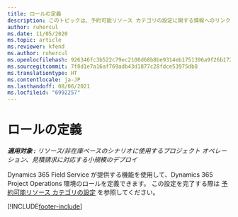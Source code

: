 ```yaml
---
title: ロールの定義
description: このトピックは、予約可能リソース カテゴリの設定に関する情報へのリンクを提供します。
author: ruhercul
ms.date: 11/05/2020
ms.topic: article
ms.reviewer: kfend
ms.author: ruhercul
ms.openlocfilehash: 926346fc3b522c79ec2108d68b8be9314eb1751396a9f26b172f01bad87f5f40
ms.sourcegitcommit: 7f8d1e7a16af769adb43d1877c28fdce53975db8
ms.translationtype: HT
ms.contentlocale: ja-JP
ms.lasthandoff: 08/06/2021
ms.locfileid: "6992257"
---
```

# <a name="define-roles"></a>ロールの定義

_**適用対象 :** リソース/非在庫ベースのシナリオに使用するプロジェクト オペレーション、見積請求に対応する小規模のデプロイ_

Dynamics 365 Field Service が提供する機能を使用して、Dynamics 365 Project Operations 環境のロールを定義できます。 この設定を完了する際は [予約可能リソース カテゴリの設定](/dynamics365/field-service/set-up-bookable-resource-categories) を参照してください。


[!INCLUDE[footer-include](../includes/footer-banner.md)]